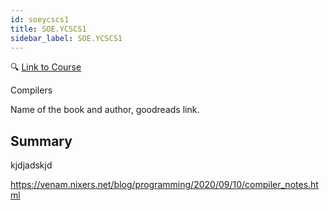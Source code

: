 ```yaml
---
id: soeycscs1
title: SOE.YCSCS1
sidebar_label: SOE.YCSCS1
---
```


🔍 [Link to Course](https://courses.edx.org/courses/course-v1:StanfordOnline+SOE.YCSCS1+1T2020/course/)

Compilers

Name of the book and author, goodreads link.

## Summary

kjdjadskjd

https://venam.nixers.net/blog/programming/2020/09/10/compiler_notes.html